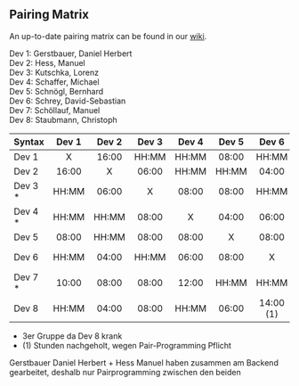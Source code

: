 ## Pairing Matrix

An up-to-date pairing matrix can be found in our [wiki](https://github.com/sw21-tug/Team_03/wiki/Pairing-Matrix).

Dev 1: Gerstbauer, Daniel Herbert  
Dev 2: Hess, Manuel  
Dev 3: Kutschka, Lorenz  
Dev 4: Schaffer, Michael  
Dev 5: Schnögl, Bernhard  
Dev 6: Schrey, David-Sebastian  
Dev 7: Schöllauf, Manuel  
Dev 8: Staubmann, Christoph  
  


| Syntax      | Dev 1     	| Dev 2   	  | Dev 3     	| Dev 4   	  | Dev 5   	  | Dev 6   	  | Dev 7   	  | Dev 8   	  |
| :---        |    :----:   |    :----:   |    :----:   |    :----:   |    :----:   |    :----:   |    :----:   |    :----:   |
| Dev 1       | X           | 16:00       | HH:MM       | HH:MM       | 08:00       | HH:MM       | 10:00       | HH:MM       |
| Dev 2       | 16:00       | X           | 06:00       | HH:MM       | HH:MM       | 04:00       | 08:00       | 04:00       |
| Dev 3 *     | HH:MM       | 06:00       | X           | 08:00       | 08:00       | HH:MM       | 08:00       | 08:00       |
| Dev 4 *     | HH:MM       | HH:MM       | 08:00       | X           | 04:00       | 06:00       | 12:00       | HH:MM       |
| Dev 5       | 08:00       | HH:MM       | 08:00       | 08:00       | X           | 08:00       | HH:MM       | 06:00       |
| Dev 6       | HH:MM       | 04:00       | HH:MM       | 06:00       | 08:00       | X           | HH:MM       | 14:00 (1)   |
| Dev 7 *     | 10:00       | 08:00       | 08:00       | 12:00       | HH:MM       | HH:MM       | X           | HH:MM       |
| Dev 8       | HH:MM       | 04:00       | 08:00       | HH:MM       | 06:00       | 14:00 (1)      | HH:MM       | X        |




* 3er Gruppe da Dev 8 krank
* (1) Stunden nachgeholt, wegen Pair-Programming Pflicht

Gerstbauer Daniel Herbert + Hess Manuel haben zusammen am Backend gearbeitet, deshalb nur Pairprogramming zwischen den beiden
